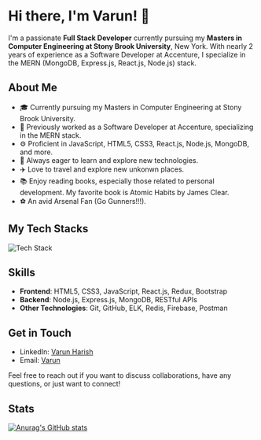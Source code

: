 # Hi there, I'm Varun! 👋

I'm a passionate **Full Stack Developer** currently pursuing my **Masters in Computer Engineering at Stony Brook University**, New York. With nearly 2 years of experience as a Software Developer at Accenture, I specialize in the MERN (MongoDB, Express.js, React.js, Node.js) stack. 

## About Me

- 🎓 Currently pursuing my Masters in Computer Engineering at Stony Brook University.
- 💼 Previously worked as a Software Developer at Accenture, specializing in the MERN stack.
- ⚙️ Proficient in JavaScript, HTML5, CSS3, React.js, Node.js, MongoDB, and more.
- 🌱 Always eager to learn and explore new technologies.
- ✈️ Love to travel and explore new unkonwn places.
- 📚 Enjoy reading books, especially those related to personal development. My favorite book is Atomic Habits by James Clear.
- ⚽ An avid Arsenal Fan (Go Gunners!!!).

## My Tech Stacks
<img src="https://skillicons.dev/icons?i=js,java,python,react,html,css,nodejs,gql,redis,tailwind,git,cassandra,redux,elasticsearch,express,mongodb,threejs&perline=5" alt="Tech Stack" /> 

## Skills

- **Frontend**: HTML5, CSS3, JavaScript, React.js, Redux, Bootstrap
- **Backend**: Node.js, Express.js, MongoDB, RESTful APIs
- **Other Technologies**: Git, GitHub, ELK, Redis, Firebase, Postman

## Get in Touch

- LinkedIn: [Varun Harish](https://www.linkedin.com/in/varun-harish1998/)
- Email: [Varun](mailto:varunharish98@gmail.com)

Feel free to reach out if you want to discuss collaborations, have any questions, or just want to connect!

## Stats
[![Anurag's GitHub stats](https://github-readme-stats.vercel.app/api?username=VarunHarish98)](https://github.com/anuraghazra/github-readme-stats)
